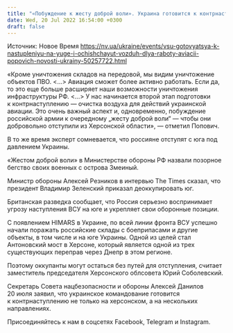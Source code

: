 ```yaml
---
title: "«Побуждение к жесту доброй воли». Украина готовится к контрнаступлению на юге и очищает воздух для работы авиации — военный эксперт"
date: Wed, 20 Jul 2022 16:54:00 +0300
draft: false
---
```

Источник: Новое Время https://nv.ua/ukraine/events/vsu-gotovyatsya-k-nastupleniyu-na-yuge-i-ochishchayut-vozduh-dlya-raboty-aviacii-popovich-novosti-ukrainy-50257722.html


«Кроме уничтожения складов на передовой, мы видим уничтожение объектов ПВО. <...> Авиация сможет более активно работать. Если да, то это еще больше расширяет наши возможности уничтожения инфраструктуры РФ. <...> У нас начинается второй этап подготовки к контрнаступлению — очистка воздуха для действий украинской авиации. Это очень важный аспект и, одновременно, побуждение российской армии к очередному „жесту доброй воли“ — чтобы они добровольно отступили из Херсонской области», — отметил Попович.

В то же время эксперт сомневается, что россияне отступят с юга под давлением Украины.

«Жестом доброй воли» в Министерстве обороны РФ назвали позорное бегство своих военных с острова Змеиный.

Министр обороны Алексей Резников в интервью The Times сказал, что президент Владимир Зеленский приказал деоккупировать юг.

Британская разведка сообщает, что Россия серьезно воспринимает угрозу наступления ВСУ на юге и укрепляет свои оборонные позиции.

С появлением HIMARS в Украине, по всей линии фронта ВСУ успешно начали поражать российские склады с боеприпасами и другие объекты, в том числе и на юге Украины. Одной из целей стал Антоновский мост в Херсоне, который является одной из трех существующих переправ через Днепр в этом регионе.

Поэтому оккупанты могут остаться без путей для отступления, считает заместитель председателя Херсонского облсовета Юрий Соболевский.

Секретарь Совета нацбезопасности и обороны Алексей Данилов 20 июля заявил, что украинское командование готовится к контрнаступлению не только на херсонском, а на нескольких направлениях.

Присоединяйтесь к нам в соцсетях Facebook, Telegram и Instagram.
